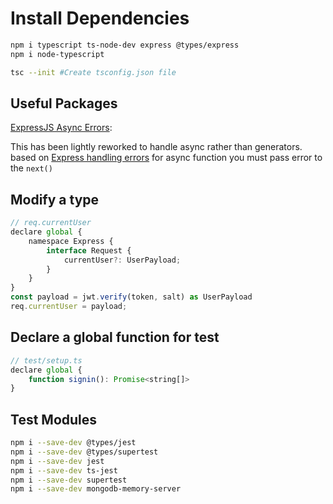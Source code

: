 # Install Dependencies

```bash
npm i typescript ts-node-dev express @types/express
npm i node-typescript

tsc --init #Create tsconfig.json file
```


## Useful Packages

[ExpressJS Async Errors](https://www.npmjs.com/package/express-async-errors):

This has been lightly reworked to handle async rather than generators. based on [Express handling errors](http://expressjs.com/en/guide/error-handling.html) for async function you must pass error to the `next()`



## Modify a type
```js
// req.currentUser
declare global {
    namespace Express {
        interface Request {
            currentUser?: UserPayload;
        }
    }
}
const payload = jwt.verify(token, salt) as UserPayload
req.currentUser = payload;
```


## Declare a global function for test
```js
// test/setup.ts
declare global {
    function signin(): Promise<string[]>
}
```

## Test Modules
```bash
npm i --save-dev @types/jest
npm i --save-dev @types/supertest
npm i --save-dev jest
npm i --save-dev ts-jest
npm i --save-dev supertest
npm i --save-dev mongodb-memory-server
```
